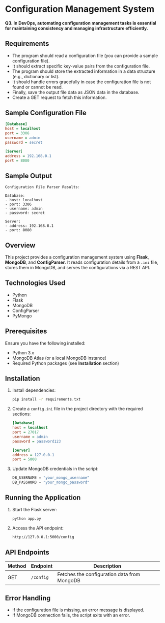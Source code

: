 # Configuration Management System

#### Q3. In DevOps, automating configuration management tasks is essential for maintaining consistency and managing infrastructure efficiently.

## Requirements

- The program should read a configuration file (you can provide a sample configuration file).
- It should extract specific key-value pairs from the configuration file.
- The program should store the extracted information in a data structure (e.g., dictionary or list).
- It should handle errors gracefully in case the configuration file is not found or cannot be read.
- Finally, save the output file data as JSON data in the database.
- Create a GET request to fetch this information.

## Sample Configuration File

```ini
[Database]
host = localhost
port = 3306
username = admin
password = secret

[Server]
address = 192.168.0.1
port = 8080
```

## Sample Output

```
Configuration File Parser Results:

Database:
- host: localhost
- port: 3306
- username: admin
- password: secret

Server:
- address: 192.168.0.1
- port: 8080
```


## Overview
This project provides a configuration management system using **Flask**, **MongoDB**, and **ConfigParser**. It reads configuration details from a `.ini` file, stores them in MongoDB, and serves the configurations via a REST API.

## Technologies Used
- Python
- Flask
- MongoDB
- ConfigParser
- PyMongo

## Prerequisites
Ensure you have the following installed:
- Python 3.x
- MongoDB Atlas (or a local MongoDB instance)
- Required Python packages (see **Installation** section)

## Installation
1. Install dependencies:
   ```sh
   pip install -r requirements.txt
   ```
2. Create a `config.ini` file in the project directory with the required sections:
   ```ini
   [Database]
   host = localhost
   port = 27017
   username = admin
   password = password123

   [Server]
   address = 127.0.0.1
   port = 5000
   ```
4. Update MongoDB credentials in the script:
   ```python
   DB_USERNAME = "your_mongo_username"
   DB_PASSWORD = "your_mongo_password"
   ```

## Running the Application
1. Start the Flask server:
   ```sh
   python app.py
   ```
2. Access the API endpoint:
   ```sh
   http://127.0.0.1:5000/config
   ```

## API Endpoints
| Method | Endpoint  | Description |
|--------|----------|-------------|
| GET    | `/config` | Fetches the configuration data from MongoDB |

## Error Handling
- If the configuration file is missing, an error message is displayed.
- If MongoDB connection fails, the script exits with an error.